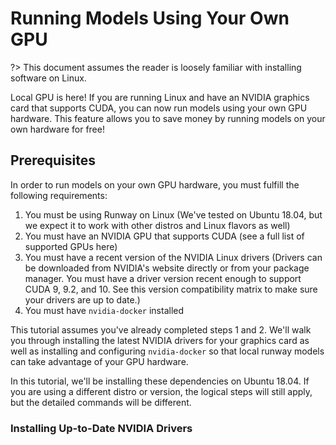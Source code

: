 # Running Models Using Your Own GPU

?> This document assumes the reader is loosely familiar with installing software on Linux.

Local GPU is here! If you are running Linux and have an NVIDIA graphics card that supports CUDA, you can now run models using your own GPU hardware. This feature allows you to save money by running models on your own hardware for free!

## Prerequisites

In order to run models on your own GPU hardware, you must fulfill the following requirements:

1. You must be using Runway on Linux (We've tested on Ubuntu 18.04, but we expect it to work with other distros and Linux flavors as well)
1. You must have an NVIDIA GPU that supports CUDA (see a full list of supported GPUs here)
1. You must have a recent version of the NVIDIA Linux drivers (Drivers can be downloaded from NVIDIA's website directly or from your package manager. You must have a driver version recent enough to support CUDA 9, 9.2, and 10. See this version compatibility matrix to make sure your drivers are up to date.)
1. You must have `nvidia-docker` installed

This tutorial assumes you've already completed steps 1 and 2. We'll walk you through installing the latest NVIDIA drivers for your graphics card as well as installing and configuring `nvidia-docker` so that local runway models can take advantage of your GPU hardware.

In this tutorial, we'll be installing these dependencies on Ubuntu 18.04. If you are using a different distro or version, the logical steps will still apply, but the detailed commands will be different.

### Installing Up-to-Date NVIDIA Drivers
